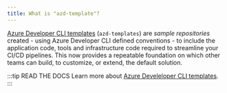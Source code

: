 ```yaml
---
title: What is "azd-template"?
---
```



[Azure Developer CLI templates](https://learn.microsoft.com/en-us/azure/developer/azure-developer-cli/overview?tabs=nodejs#azure-developer-cli-templates) (`azd-templates`) are _sample repositories_ created - using Azure Developer CLI defined conventions - to include the application code, tools and infrastructure code required to streamline your CI/CD pipelines. This now provides a repeatable foundation on which other teams can build, to customize, or extend, the default solution.


:::tip READ THE DOCS
Learn more about [Azure Develeloper CLI templates](https://learn.microsoft.com/azure/developer/azure-developer-cli/overview?tabs=nodejs#azure-developer-cli-templates).
:::
